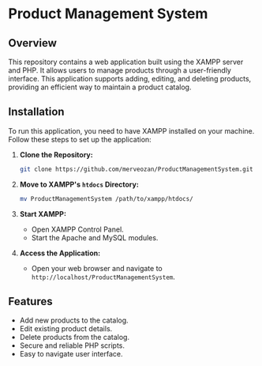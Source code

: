
# Product Management System

## Overview

This repository contains a web application built using the XAMPP server and PHP. It allows users to manage products through a user-friendly interface. This application supports adding, editing, and deleting products, providing an efficient way to maintain a product catalog.

## Installation

To run this application, you need to have XAMPP installed on your machine. Follow these steps to set up the application:

1. **Clone the Repository:**
   ```bash
   git clone https://github.com/merveozan/ProductManagementSystem.git
   ```
2. **Move to XAMPP's `htdocs` Directory:**
   ```bash
   mv ProductManagementSystem /path/to/xampp/htdocs/
   ```
3. **Start XAMPP:**
   - Open XAMPP Control Panel.
   - Start the Apache and MySQL modules.

4. **Access the Application:**
   - Open your web browser and navigate to `http://localhost/ProductManagementSystem`.

## Features

- Add new products to the catalog.
- Edit existing product details.
- Delete products from the catalog.
- Secure and reliable PHP scripts.
- Easy to navigate user interface.

